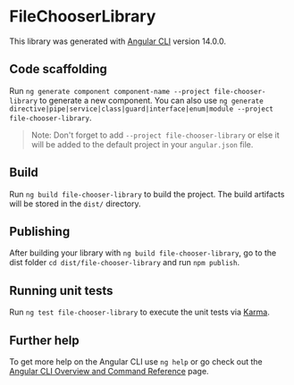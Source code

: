 # FileChooserLibrary

This library was generated with [Angular CLI](https://github.com/angular/angular-cli) version 14.0.0.

## Code scaffolding

Run `ng generate component component-name --project file-chooser-library` to generate a new component. You can also use `ng generate directive|pipe|service|class|guard|interface|enum|module --project file-chooser-library`.
> Note: Don't forget to add `--project file-chooser-library` or else it will be added to the default project in your `angular.json` file. 

## Build

Run `ng build file-chooser-library` to build the project. The build artifacts will be stored in the `dist/` directory.

## Publishing

After building your library with `ng build file-chooser-library`, go to the dist folder `cd dist/file-chooser-library` and run `npm publish`.

## Running unit tests

Run `ng test file-chooser-library` to execute the unit tests via [Karma](https://karma-runner.github.io).

## Further help

To get more help on the Angular CLI use `ng help` or go check out the [Angular CLI Overview and Command Reference](https://angular.io/cli) page.
